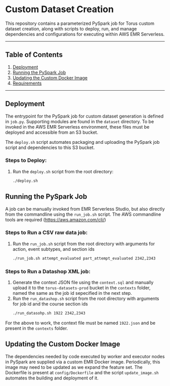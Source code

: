 # Custom Dataset Creation

This repository contains a parameterized PySpark job for Torus custom dataset creation, 
along with scripts to deploy, run, and manage dependencies and configurations 
for executing within AWS EMR Serverless.

---

## Table of Contents
1. [Deployment](#deployment)
2. [Running the PySpark Job](#running-the-pyspark-job)
3. [Updating the Custom Docker Image](#updating-the-custom-docker-image)
4. [Requirements](#requirements)

---

## Deployment

The entrypoint for the PySpark job for custom dataset generation is defined in `job.py`.  Supporting
modules are found in the `dataset` directory.  To be invoked in the AWS EMR Serverless environment,
these files must be deployed and accessible from an S3 bucket. 

The `deploy.sh` script automates packaging and uploading the PySpark job script and dependencies to this S3 bucket.

### Steps to Deploy:
1. Run the `deploy.sh` script from the root directory:
   ```bash
   ./deploy.sh
   ```

## Running the PySpark Job

A job can be manually invoked from EMR Serverless Studio, but also directly from the commandline using
the `run_job.sh` script. The AWS commandline tools are required (https://aws.amazon.com/cli/)

### Steps to Run a CSV raw data job:
1. Run the `run_job.sh` script from the root directory with arguments for action, event subtypes, and section ids
   ```bash
   ./run_job.sh attempt_evaluated part_attempt_evaluated 2342,2343
   ```
### Steps to Run a Datashop XML job:
1. Generate the context JSON file using the `context.sql` and manually upload it to the `torus-datasets-prod` bucket in the `contexts` folder,
named the same as the job id sepecified in the next step.  
2. Run the `run_datashop.sh` script from the root directory with arguments for job id and the course section ids
   ```bash
   ./run_datasohp.sh 1922 2342,2343
   ```

For the above to work, the context file must be named `1922.json` and be present in the `contexts` folder. 


## Updating the Custom Docker Image

The dependencies needed by code executed by worker and executor nodes in PySpark are supplied via a custom EMR Docker image.  Periodically,
this image may need to be updated as we expand the feature set. The
Dockerfile is present at `config/Dockerfile` and the script 
`update_image.sh` automates the building and deployment of it. 

